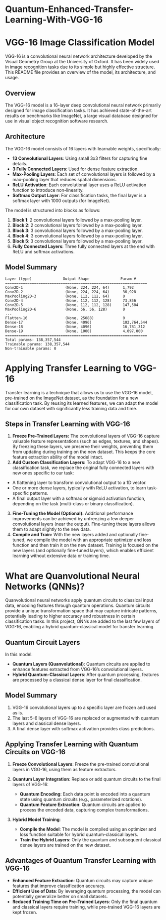 # Quantum-Enhanced-Transfer-Learning-With-VGG-16

# VGG-16 Image Classification Model

VGG-16 is a convolutional neural network architecture developed by the Visual Geometry Group at the University of Oxford. It has been widely used in image recognition tasks due to its simple but highly effective structure. This README file provides an overview of the model, its architecture, and usage.

## Overview

The VGG-16 model is a 16-layer deep convolutional neural network primarily designed for image classification tasks. It has achieved state-of-the-art results on benchmarks like ImageNet, a large visual database designed for use in visual object recognition software research.

## Architecture

The VGG-16 model consists of 16 layers with learnable weights, specifically:
- **13 Convolutional Layers**: Using small 3x3 filters for capturing fine details.
- **3 Fully Connected Layers**: Used for dense feature extraction.
- **Max-Pooling Layers**: Each set of convolutional layers is followed by a max-pooling layer that reduces spatial dimensions.
- **ReLU Activation**: Each convolutional layer uses a ReLU activation function to introduce non-linearity.
- **Softmax Output Layer**: For classification tasks, the final layer is a softmax layer with 1000 outputs (for ImageNet).

The model is structured into blocks as follows:
1. **Block 1**: 2 convolutional layers followed by a max-pooling layer.
2. **Block 2**: 2 convolutional layers followed by a max-pooling layer.
3. **Block 3**: 3 convolutional layers followed by a max-pooling layer.
4. **Block 4**: 3 convolutional layers followed by a max-pooling layer.
5. **Block 5**: 3 convolutional layers followed by a max-pooling layer.
6. **Fully Connected Layers**: Three fully connected layers at the end with ReLU and softmax activations.

## Model Summary

```
Layer (type)              Output Shape              Param #
================================================================
Conv2D-1                   (None, 224, 224, 64)      1,792
Conv2D-2                   (None, 224, 224, 64)      36,928
MaxPooling2D-3             (None, 112, 112, 64)      0
Conv2D-4                   (None, 112, 112, 128)     73,856
Conv2D-5                   (None, 112, 112, 128)     147,584
MaxPooling2D-6             (None, 56, 56, 128)       0
...
Flatten-16                 (None, 25088)             0
Dense-17                   (None, 4096)              102,764,544
Dense-18                   (None, 4096)              16,781,312
Dense-19                   (None, 1000)              4,097,000
================================================================
Total params: 138,357,544
Trainable params: 138,357,544
Non-trainable params: 0
```

# Applying Transfer Learning to VGG-16

Transfer learning is a technique that allows us to use the VGG-16 model, pre-trained on the ImageNet dataset, as the foundation for a new classification task. By reusing its learned features, we can adapt the model for our own dataset with significantly less training data and time.

## Steps in Transfer Learning with VGG-16

1. **Freeze Pre-Trained Layers:** The convolutional layers of VGG-16 capture valuable feature representations (such as edges, textures, and shapes). By freezing these layers, we preserve their weights, preventing them from updating during training on the new dataset. This keeps the core feature extraction ability of the model intact.
2. **Add Custom Classification Layers:** To adapt VGG-16 to a new classification task, we replace the original fully connected layers with new ones specific to our task:
- A flattening layer to transform convolutional output to a 1D vector.
- One or more dense layers, typically with ReLU activation, to learn task-specific patterns.
- A final output layer with a softmax or sigmoid activation function, depending on the task (multi-class or binary classification).
3. **Fine-Tuning the Model (Optional):** Additional performance improvements can be achieved by unfreezing a few deeper convolutional layers (near the output). Fine-tuning these layers allows them to adapt slightly to the new data.
4. **Compile and Train:** With the new layers added and optionally fine-tuned, we compile the model with an appropriate optimizer and loss function and then train it on the new dataset. Training is focused on the new layers (and optionally fine-tuned layers), which enables efficient learning without extensive data or training time.

# What are Quanvolutional Neural Networks (QNNs)?

Quanvolutional neural networks apply quantum circuits to classical input data, encoding features through quantum operations. Quantum circuits provide a unique transformation space that may capture intricate patterns, potentially leading to higher accuracy and robustness in certain classification tasks. In this project, QNNs are added to the last few layers of VGG-16, enabling a hybrid quantum-classical model for transfer learning.

## Quantum Circuit Layers
In this model:
- **Quantum Layers (Quanvolutional)**: Quantum circuits are applied to enhance features extracted from VGG-16’s convolutional layers.
- **Hybrid Quantum-Classical Layers**: After quantum processing, features are processed by a classical dense layer for final classification.

## Model Summary
1. VGG-16 convolutional layers up to a specific layer are frozen and used as is.
2. The last 5-6 layers of VGG-16 are replaced or augmented with quantum layers and classical dense layers.
3. A final dense layer with softmax activation provides class predictions.

## Applying Transfer Learning with Quantum Circuits on VGG-16

1. **Freeze Convolutional Layers**: Freeze the pre-trained convolutional layers in VGG-16, using them as feature extractors.
  
2. **Quantum Layer Integration**: Replace or add quantum circuits to the final layers of VGG-16:
   - **Quantum Encoding**: Each data point is encoded into a quantum state using quantum circuits (e.g., parameterized rotations).
   - **Quantum Feature Extraction**: Quantum circuits are applied to process the encoded data, capturing complex transformations.
  
3. **Hybrid Model Training**:
   - **Compile the Model**: The model is compiled using an optimizer and loss function suitable for hybrid quantum-classical layers.
   - **Train the Hybrid Layers**: Only the quantum and subsequent classical dense layers are trained on the new dataset.

## Advantages of Quantum Transfer Learning with VGG-16

- **Enhanced Feature Extraction**: Quantum circuits may capture unique features that improve classification accuracy.
- **Efficient Use of Data**: By leveraging quantum processing, the model can potentially generalize better on small datasets.
- **Reduced Training Time on Pre-Trained Layers**: Only the final quantum and classical layers require training, while pre-trained VGG-16 layers are kept frozen.
